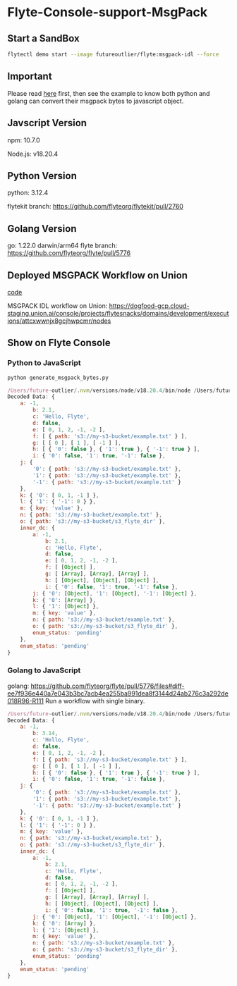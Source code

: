 # Flyte-Console-support-MsgPack
## Start a SandBox
```bash
flytectl demo start --image futureoutlier/flyte:msgpack-idl --force
```

## Important
Please read [here](https://github.com/flyteorg/flyte/blob/master/rfc/system/5741-binary-idl-with-message-pack.md#flyteconsole) first, then see the example to know both python and golang can convert their msgpack bytes to javascript object.

## Javscript Version
npm: 10.7.0

Node.js: v18.20.4

## Python Version
python: 3.12.4 

flytekit branch: https://github.com/flyteorg/flytekit/pull/2760

## Golang Version
go: 1.22.0 darwin/arm64
flyte branch: https://github.com/flyteorg/flyte/pull/5776

## Deployed MSGPACK Workflow on Union
[code](./union_workflow.py)

MSGPACK IDL workflow on Union: 
https://dogfood-gcp.cloud-staging.union.ai/console/projects/flytesnacks/domains/development/executions/attcxwwnjx8gcjhwpcmr/nodes

## Show on Flyte Console

### Python to JavaScript
```python
python generate_msgpack_bytes.py 
```

```javascript
/Users/future-outlier/.nvm/versions/node/v18.20.4/bin/node /Users/future-outlier/code/dev/build/PR/JSON/Flyte-Console-support-MsgPack/python_to_javascript.js
Decoded Data: {
    a: -1,
        b: 2.1,
        c: 'Hello, Flyte',
        d: false,
        e: [ 0, 1, 2, -1, -2 ],
        f: [ { path: 's3://my-s3-bucket/example.txt' } ],
        g: [ [ 0 ], [ 1 ], [ -1 ] ],
        h: [ { '0': false }, { '1': true }, { '-1': true } ],
        i: { '0': false, '1': true, '-1': false },
    j: {
        '0': { path: 's3://my-s3-bucket/example.txt' },
        '1': { path: 's3://my-s3-bucket/example.txt' },
        '-1': { path: 's3://my-s3-bucket/example.txt' }
    },
    k: { '0': [ 0, 1, -1 ] },
    l: { '1': { '-1': 0 } },
    m: { key: 'value' },
    n: { path: 's3://my-s3-bucket/example.txt' },
    o: { path: 's3://my-s3-bucket/s3_flyte_dir' },
    inner_dc: {
        a: -1,
            b: 2.1,
            c: 'Hello, Flyte',
            d: false,
            e: [ 0, 1, 2, -1, -2 ],
            f: [ [Object] ],
            g: [ [Array], [Array], [Array] ],
            h: [ [Object], [Object], [Object] ],
            i: { '0': false, '1': true, '-1': false },
        j: { '0': [Object], '1': [Object], '-1': [Object] },
        k: { '0': [Array] },
        l: { '1': [Object] },
        m: { key: 'value' },
        n: { path: 's3://my-s3-bucket/example.txt' },
        o: { path: 's3://my-s3-bucket/s3_flyte_dir' },
        enum_status: 'pending'
    },
    enum_status: 'pending'
}
```

### Golang to JavaScript
golang: https://github.com/flyteorg/flyte/pull/5776/files#diff-ee7f936e440a7e043b3bc7acb4ea255ba991dea8f3144d24ab276c3a292de018R96-R111
Run a workflow with single binary.

```javascript
/Users/future-outlier/.nvm/versions/node/v18.20.4/bin/node /Users/future-outlier/code/dev/build/PR/JSON/Flyte-Console-support-MsgPack/golang_to_javascript.js
Decoded Data: {
    a: -1,
        b: 3.14,
        c: 'Hello, Flyte',
        d: false,
        e: [ 0, 1, 2, -1, -2 ],
        f: [ { path: 's3://my-s3-bucket/example.txt' } ],
        g: [ [ 0 ], [ 1 ], [ -1 ] ],
        h: [ { '0': false }, { '1': true }, { '-1': true } ],
        i: { '0': false, '1': true, '-1': false },
    j: {
        '0': { path: 's3://my-s3-bucket/example.txt' },
        '1': { path: 's3://my-s3-bucket/example.txt' },
        '-1': { path: 's3://my-s3-bucket/example.txt' }
    },
    k: { '0': [ 0, 1, -1 ] },
    l: { '1': { '-1': 0 } },
    m: { key: 'value' },
    n: { path: 's3://my-s3-bucket/example.txt' },
    o: { path: 's3://my-s3-bucket/s3_flyte_dir' },
    inner_dc: {
        a: -1,
            b: 2.1,
            c: 'Hello, Flyte',
            d: false,
            e: [ 0, 1, 2, -1, -2 ],
            f: [ [Object] ],
            g: [ [Array], [Array], [Array] ],
            h: [ [Object], [Object], [Object] ],
            i: { '0': false, '1': true, '-1': false },
        j: { '0': [Object], '1': [Object], '-1': [Object] },
        k: { '0': [Array] },
        l: { '1': [Object] },
        m: { key: 'value' },
        n: { path: 's3://my-s3-bucket/example.txt' },
        o: { path: 's3://my-s3-bucket/s3_flyte_dir' },
        enum_status: 'pending'
    },
    enum_status: 'pending'
}
```
